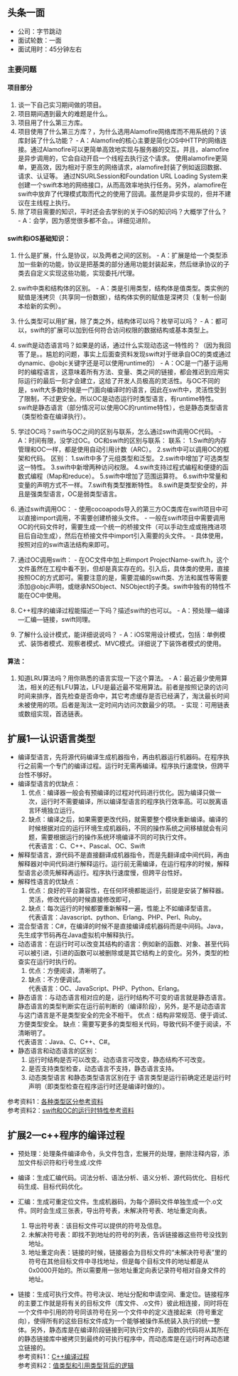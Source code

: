 ## 头条一面
- 公司：字节跳动
- 面试轮数：一面
- 面试用时：45分钟左右

### 主要问题
#### 项目部分
   1. 谈一下自己实习期间做的项目。
   2. 项目期间遇到最大的难题是什么。
   3. 项目用了什么第三方库。
   4. 项目使用了什么第三方库？，为什么选用Alamofire网络库而不用系统的？该库封装了什么功能？
     - A：Alamofire的核心主要是简化iOS中HTTP的网络连接。通过Alamofire可以更简单高效地实现与服务器的交互。并且，alamofire是异步调用的，它会自动开启一个线程去执行这个请求。
    使用alamofire更简单，更高效，因为相对于原生的网络请求，alamofire封装了例如返回数据、请求、认证等。
    通过NSURLSession和Foundation URL Loading System来创建一个swift本地的网络接口，从而高效率地执行任务。另外，alamofire在swift中放弃了代理模式取而代之的使用了回调。虽然是异步实现的，但并不建议在主线程上执行。
   5. 除了项目需要的知识，平时还会去学别的关于iOS的知识吗？大概学了什么？
     - A：会学，因为感觉很多都不会。。详细见进阶。
     
#### swift和iOS基础知识：
   1. 什么是扩展，什么是协议，以及两者之间的区别。
    - A：扩展是给一个类型添加一些新的功能，协议是把基类的部分通用功能封装起来，然后继承协议的子类去自定义实现这些功能，实现委托/代理。
   2. swift中类和结构体的区别。
    - A：类是引用类型，结构体是值类型。类实例的赋值是浅拷贝（共享同一份数据），结构体实例的赋值是深拷贝（复制一份副本给新的实例）。
   3. 什么类型可以用扩展，除了类之外，结构体可以吗？枚举可以吗？
    - A：都可以，swift的扩展可以加到任何符合访问权限的数据结构或基本类型上。
   4. swift是动态语言吗？如果是的话，通过什么实现动态这一特性的？（因为我回答了是。。尴尬的问题，事实上后面查资料发现swift对于继承自OC的类或通过dynamic、@objc关键字还是可以使用runtime的）
    - A：OC是一门基于运用时的编程语言，这意味着所有方法、变量、类之间的链接，都会推迟到应用实际运行的最后一刻才会建立，这给了开发人员极高的灵活性。与OC不同的是，swift大多数时候是一门面向编译时的语言，因此在swift中，灵活性受到了限制，不过更安全。所以OC是动态运行时类型语言，有runtime特性。swift是静态语言（部分情况可以使用OC的runtime特性），也是静态类型语言（类型检查在编译执行）。

   5. 学过OC吗？swift与OC之间的区别与联系，怎么通过swift调用OC代码。
    - A：时间有限，没学过OC。OC和swift的区别与联系：
        联系：
        1.Swift的内存管理和OC一样，都是使用自动引用计数（ARC）。
        2.swift中可以调用OC的框架和代码。
        区别：
        1.swift中多了元组类型和泛型。
        2.swift中增加了可选类型这一特性。
        3.swift中新增两种访问权限。
        4.swift支持过程式编程和便捷的函数式编程（Map和reduce）。
        5.swift中增加了范围运算符。
        6.swift中常量和变量的声明方式不一样。
        7.swift有类型推断特性。
        8.swift是类型安全的，并且是强类型语言，OC是弱类型语言。
   6. 通过swift调用OC：
     - 使用cocoapods导入的第三方OC类库在swift项目中可以直接import调用，不需要创建桥接头文件。
     - 一般在swift项目中需要调用OC的代码文件时，需要生成一个统一的桥接文件（可以手动生成或拖拽进项目后自动生成），然后在桥接文件中import引入需要的头文件。
     - 具体使用，按照对应的swift语法结构来即可。
   7. 通过OC调用swift：
     - 在OC文件中加上#import ProjectName-swift.h，这个文件虽然在工程中看不到，但却是真实存在的。引入后，具体类的使用，直接按照OC的方式即可。需要注意的是，需要混编的swift类、方法和属性等需要添加@objc声明，或继承NSObject、NSObject的子类。swift中独有的特性不能在OC中使用。
    
   8. C++程序的编译过程能描述一下吗？描述swift的也可以。
    - A：预处理—编译—汇编—链接，swift同理。

   9. 了解什么设计模式，能详细说说吗？
    - A：iOS常用设计模式，包括：单例模式、装饰者模式、观察者模式、MVC模式。详细说了下装饰者模式的使用。
    
#### 算法：
   1. 知道LRU算法吗？用你熟悉的语言实现一下这个算法。
    - A：最近最少使用算法，相关的还有LFU算法，LFU是最近最不常用算法。前者是按照记录的访问时间来排序，首先检查是否命中，其它考虑缓存是否已经满了，淘汰最长时间未被使用的项。后者是淘汰一定时间内访问次数最少的项。
    - 实现：可用链表或数组实现，首选链表。
    
## 扩展1—认识语言类型
- 编译型语言，先将源代码编译生成机器指令，再由机器运行机器码。在程序执行之前需一个专门的编译过程。运行时无需再编译。程序执行速度快，但跨平台性不够好。  
- 编译型语言的优缺点：  
   1. 优点：编译器一般会有预编译的过程对代码进行优化。因为编译只做一次，运行时不需要编译，所以编译型语言的程序执行效率高。可以脱离语言环境独立运行。
   2. 缺点：编译之后，如果需要更改代码，就需要整个模块重新编译。编译的时候根据对应的运行环境生成机器码，不同的操作系统之间移植就会有问题，需要根据运行的操作系统环境编译不同的可执行文件。  
    代表语言：C、C++、Pascal、OC、Swift
- 解释型语言，源代码不是直接翻译成机器指令，而是先翻译成中间代码，再由解释器对中间代码进行解释运行。运行前无需编译，在运行程序的时候，解释型语言必须先解释再运行。程序执行速度慢，但跨平台性好。
- 解释性语言的优缺点：
   1. 优点：良好的平台兼容性，在任何环境都能运行，前提是安装了解释器。灵活，修改代码的时候直接修改即可，
   2. 缺点：每次运行的时候都要重新解释一遍，性能上不如编译型语言。  
    代表语言：Javascript、python、Erlang、PHP、Perl、Ruby。
- 混合型语言：C#，在编译的时候不是直接编译成机器码而是中间码。Java，先生成字节码再在Java虚拟机中解释执行。  
- 动态语言：在运行时可以改变其结构的语言：例如新的函数、对象、甚至代码可以被引进，引进的函数可以被删除或是其它结构上的变化。另外，类型的检查实在运行时执行的。
    1. 优点：方便阅读，清晰明了。
    2. 缺点：不方便调试。  
    代表语言：OC、JavaScript、PHP、Python、Erlang。
- 静态语言：与动态语言相对应的是，运行时结构不可变的语言就是静态语言。静态语言的类型判断实在运行前判断的（编译阶段），另外，是不是动态语言与这门语言是不是类型安全的完全不相干。
    优点：结构非常规范、便于调试、方便类型安全。
    缺点：需要写更多的类型相关代码，导致代码不便于阅读，不清晰明了。  
    代表语言：Java、C、C++、C#。
- 静态语言和动态语言的区别：
  1. 运行时结构是否可以改变。动态语言可改变，静态结构不可改变。
  2. 是否支持类型检查，动态语言不支持，静态语言支持。
  3. 动态类型语言 和静态类型语言区别在于 语言类型是运行前确定还是运行时声明（即类型检查在程序运行时还是编译时做的）。
  
参考资料1：[各种类型区分参考资料](https://baike.baidu.com/item/%E5%8A%A8%E6%80%81%E8%AF%AD%E8%A8%80)  
参考资料2：[swift和OC的运行时特性参考资料](https://www.cnblogs.com/taoxu/p/7975984.html)  
## 扩展2—c++程序的编译过程
- 预处理：处理条件编译命令，头文件包含，宏展开的处理，删除注释内容，添加文件标识符和行号生成.i文件
- 编译：生成汇编代码。词法分析、语法分析、语义分析、源代码优化、目标代码生成、目标代码优化。

- 汇编：生成可重定位文件。生成机器码，为每个源码文件单独生成一个.o文件。同时会生成三张表，导出符号表，未解决符号表、地址重定向表。
  1. 导出符号表：该目标文件可以提供的符号及信息。
  2. 未解决符号表：即找不到地址的符号的列表，告诉链接器这些符号没找到地址。
  3. 地址重定向表：链接的时候，链接器会为目标文件的“未解决符号表”里的符号在其他目标文件中寻找地址，但是每个目标文件的地址都是从0x0000开始的。所以需要用一张地址重定向表记录符号相对自身文件的地址。
- 链接：生成可执行文件。符号决议、地址分配和申请空间、重定位。链接程序的主要工作就是将有关的目标文件（库文件、.o文件）彼此相连接，同时将在一个文件中引用的符号同该符号在另一个文件中的定义连接起来（符号重定向），使得所有的这些目标文件成为一个能够被操作系统装入执行的统一整体。另外，静态库是在编译阶段链接到可执行文件的，函数的代码将从其所在的静态链接库中被拷贝到最终的可执行程序中，而动态库是在运行时再动态建立链接的。  
参考资料1：[C++编译过程](https://blog.csdn.net/csdn_violin/article/details/79430384)  
参考资料2：[值类型和引用类型背后的逻辑
](https://www.cnblogs.com/luoxiaofu/p/8528383.html)
